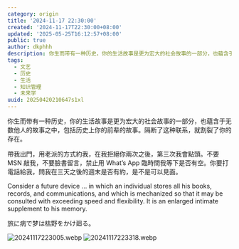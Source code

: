 ```yaml
---
category: origin
title: '2024-11-17 22:30:00'
created: '2024-11-17T22:30:00+08:00'
updated: '2025-05-25T16:12:57+08:00'
public: true
author: dkphhh
description: 你生而带有一种历史，你的生活故事是更为宏大的社会故事的一部分，也藴含于无数他人的故事之中，包括历史上你的前辈的故事……
tags:
  - 文艺
  - 历史
  - 生活
  - 知识管理
  - 未来学
uuid: 20250420210647s1xl
---
```


你生而带有一种历史，你的生活故事是更为宏大的社会故事的一部分，也藴含于无数他人的故事之中，包括历史上你的前辈的故事。隔断了这种联系，就割裂了你的存在。

帶我出門，用老派的方式約我，在我拒絕你兩次之後，第三次我會點頭。不要 MSN 敲我，不要臉書留言，禁止用 What’s App 臨時問我等下是否有空。你要打電話給我，問我在三天之後的週末是否有約，是不是可以見面。

Consider a future device … in which an individual stores all his books, records, and communications, and which is mechanized so that it may be consulted with exceeding speed and flexibility. It is an enlarged intimate supplement to his memory.

旅に病で梦は枯野をかけ廻る。

![20241117223005.webp](https://img.dkphhh.me/20241117223005.webp)
![20241117223318.webp](https://img.dkphhh.me/20241117223318.webp)

